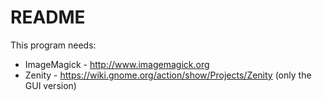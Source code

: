 # README #
This program needs:
* ImageMagick - http://www.imagemagick.org
* Zenity - https://wiki.gnome.org/action/show/Projects/Zenity (only the GUI version)
